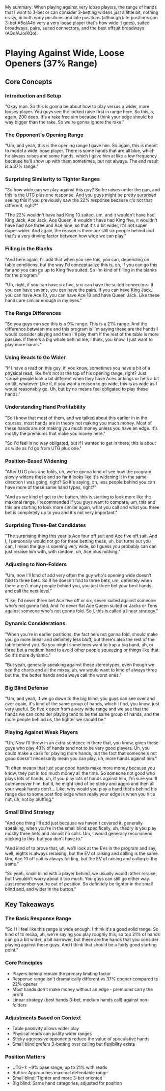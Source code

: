 My summary: When playing against very loose players, the range of hands that I want to 3-bet or can consider 3-betting widens just a little bit, nothing crazy, in both early positions and late positions (although late positions can 3-bet A5o/A4o very a very loose player that's how wide it goes), suited broadways, pairs, suited connectors, and the best offsuit broadways (AQo/AJo/KQo).
# Playing Against Wide, Loose Openers (37% Range)

## Core Concepts

### Introduction and Setup

"Okay man. So this is gonna be about how to play versus a wider, more loosey player. You guys see the locked raise first in range here. So this is, again, 200 deep. It's a rake free sim because I think your edge should be way bigger than the rake. So we're gonna ignore the rake."

### The Opponent's Opening Range

"Um, and yeah, this is the opening range I gave him. So again, this is meant to model a wide loose player. There is some hands that are all blue, which he always raises and some hands, which I gave him at like a low frequency because he'll show up with them sometimes, but not always. The end result is a 37% range."

### Surprising Similarity to Tighter Ranges

"So how wide can we play against this guy? So he raises under the gun, and this is the UTG plus one response. And you guys might be pretty surprised seeing this if you previously saw the 22% response because it's not that different, right?"

"The 22% wouldn't have had King 10 suited, um, and it wouldn't have had King Jack, Ace Jack, Ace Queen, it wouldn't have had King five, it wouldn't have had Ace three and Ace nine, so that it's a bit wider, it's not super duper wider. And again, the reason is there are still six people behind and that's a very driving factor between how wide we can play."

### Filling in the Blanks

"And here again, I'll add that when you see this, you can, depending on table conditions, but the way I'd conceptualize this is, oh, if you can go this far and you can go up to King five suited. So I'm kind of filling in the blanks for the program."

"Uh, right, if you can have six five, you can have the suited connectors. If you can have sevens, you can have the pairs. If you can have King Jack, you can have Ace 10, you can have Ace 10 and have Queen Jack. Like these hands are similar enough in my eyes."

### The Range Differences

"So you guys can see this is a 9% range. This is a 21% range. And the difference between me and this program is I'm saying these are the hands I would consider playing and then I'll play them if the rest of the table is more passive. If there's a big whale behind me, I think, you know, I just want to play more hands."

### Using Reads to Go Wider

"If I have a read on this guy, if, you know, sometimes you have a bit of a physical read, like he's not at the top of his opening range, right? Just 'cause people look a bit different when they have Aces or kings or he's a bit on tilt, whatever. Like if, if you want a reason to go wide, this is as wide as I would reasonably go. Uh, but by no means feel obligated to play these hands."

### Understanding Hand Profitability

"So I know that most of them, and we talked about this earlier in in the courses, most hands are in theory not making you much money. Most of these hands are not making you much money unless you have an edge. It's mostly the premiums that make you money here."

"So I'd feel in no way obligated, but if I wanted to get in there, this is about as wide as I'd go from UTG plus one."

### Position-Based Widening

"After UTG plus one folds, uh, we're gonna kind of see how the program slowly widens these and so far it looks like it's widening it in the same direction I was going, right? So it's saying, oh, less people behind you can have more of these same hand types, right?"

"And as we kind of get to the button, this is starting to look more like the maximal range. I recommended if you guys want to compare, um, this and this are starting to look more similar again, what you call and what you three bet is completely up to you and it's not very important."

### Surprising Three-Bet Candidates

"The surprising thing this year is Ace four off suit and Ace five off suit. And I, I personally would not go for three betting these, uh, but turns out you can, I mean the guy is opening very wide, so I guess you probably can can just reraise him with, with random, uh, Ace plus nothing."

### Adjusting to Non-Folders

"Um, now I'll kind of add very often the guy who's opening wide doesn't fold to three bets. So if he doesn't fold to three bets, um, definitely when there aren't many people behind you, you just three bet your best hands and call the next level."

"Like, I'd never three bet Ace five off or six, seven suited against someone who's not gonna fold. And I'd never flat Ace Queen suited or Jacks or Tens against someone who's not gonna fold. So I, this is called a linear strategy."

### Dynamic Considerations

"When you're in earlier positions, the fact he's not gonna fold, should make you go more linear and definitely less bluff, but there's also the rest of the table behind you. So you might sometimes want to trap a big hand, uh, or three bet a medium hand to avoid other people squeezing or things like that. So it's more dynamic."

"But yeah, generally speaking against these stereotypes, even though we see the charts and all the mixes, uh, we would want to kind of always three bet the, the better hands and always call the worst ones."

### Big Blind Defense

"Um, and yeah, if we go down to the big blind, you guys can see over and over again, it's kind of the same group of hands, which I find, you know, just very useful. So five x open from a very wide range and we see that the hands we can consider playing tend to be the same group of hands, and the more people behind us, the tighter we should be."

### Playing Against Weak Players

"Uh, Now I'll throw in an extra sentence in there that, you know, given these guys who play 40% of hands tend not to be very good players. Uh, you could make a case for playing more hands, but the fact that someone's not good doesn't necessarily mean you can play, uh, more hands against him."

"It often means that just your good hands make more money because you know, they put in too much money all the time. So someone not good who plays lots of hands, uh, if you play lots of hands against him, I'm sure you'll outmaneuver him, but it, he might kind of be sticky and aggro and then all your weak hands don't... Like, why would you play a hand that's behind his range due to some post flop edge when really your edge is when you hit a nut, uh, not by bluffing."

### Small Blind Strategy

"And one thing I'll add just because we haven't covered it, generally speaking, when you're in the small blind specifically, uh, theory is you play mostly three bets and almost no calls. Um, I would generally recommend sticking to this, but you don't have to."

"And kind of to prove that, uh, we'll look at the EVs in the program and say, well, eights is always reraising, but the EV of raising and calling is the same. Um, Ace 10 off suit is always folding, but the EV of raising and calling is the same."

"So yeah, small blind with a player behind, we usually would rather reraise, but I wouldn't worry about it too much. You guys can still go either way. Just remember you're out of position. So definitely be tighter in the small blind and, and wider in the button."

## Key Takeaways

### The Basic Response Range

"So I I I feel like this range is wide enough. I think it's a good solid range. So kind of to recap, uh, we're saying you play roughly this, so top 21% of hands can go a bit wider, a bit narrower, but these are the hands that you consider playing against these guys. And I think that should be a fairly good starting point."

### Core Principles

- Players behind remain the primary limiting factor
- Response range isn't dramatically different vs 37% opener compared to 22% opener
- Most hands don't make money without an edge - premiums carry the profit
- Linear strategy (best hands 3-bet, medium hands call) against non-folders

### Adjustments Based on Context

- Table passivity allows wider play
- Physical reads can justify wider ranges
- Sticky aggressive opponents reduce the value of speculative hands
- Small blind prefers 3-betting over calling but flexibility exists

### Position Matters

- UTG+1: ~9% base range, up to 21% with reads
- Button: Approaches maximal defendable range
- Small blind: Tighter and more 3-bet oriented
- Big blind: Same hand categories, adjusted for position